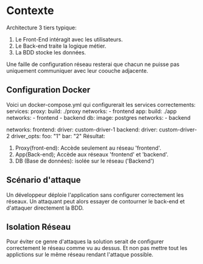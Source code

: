 # Contexte

Architecture 3 tiers typique:
1. Le Front-End intéragit avec les utilisateurs.
2. Le Back-end traite la logique métier.
3. La BDD stocke les données.

Une faille de configuration réseau resterai que chacun ne puisse pas uniquement communiquer avec leur coouche adjacente.

## Configuration Docker

Voici un docker-compose.yml qui configurerait les services correctements:
services:
  proxy:
    build: ./proxy
    networks:
      - frontend
  app:
    build: ./app
    networks:
      - frontend
      - backend
  db:
    image: postgres
    networks:
      - backend
 
networks:
  frontend:
    driver: custom-driver-1
  backend:
    driver: custom-driver-2
    driver_opts:
      foo: "1"
      bar: "2"
Résultat:
1. Proxy(front-end): Accède seulement au réseau 'frontend'.
2. App(Back-end); Accède aux réseaux 'frontend' et 'backend'.
3. DB (Base de données): isolée sur le réseau ('Backend')

## Scénario d'attaque

Un développeur déploie l'application sans configurer correctement les réseaux.
Un attaquant peut alors essayer de contourner le back-end et d'attaquer directement la BDD.

## Isolation Réseau
Pour éviter ce genre d'attaques la solution serait de configurer correctement le réseau comme vu au dessus. Et non pas mettre tout les applictions sur le même réseau rendant l'attaque possible.
